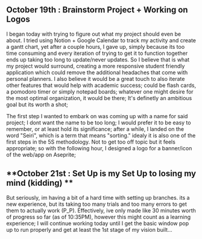 ## **October 19th : Brainstorm Project + Working on Logos**
I began today with trying to figure out what my project should even be about. I tried using Notion + Google Calendar to track my activity and create a gantt chart, yet after a couple hours, I gave up, simply because its too time consuming and every iteration of trying to get it to function together ends up taking too long to update/never updates. So I believe that is what my project would surround, creating a more responsive student friendly application which could remove the additional headaches that come with personal planners. I also believe it would be a great touch to also iterate other features that would help with academic success; could be flash cards, a pomodoro timer or simply notepad boards; whatever one might desire for the most optimal organization, it would be there; It's definetly an ambitious goal but its worth a shot;

The first step I wanted to embark on was coming up with a name for said project; I dont want the name to be too long; I would prefer it to be easy to remember, or at least hold its significance; after a while, I landed on the word "Seiri", which is a term that means "sorting." idealy it is also one of the first steps in the 5S methodology. Not to get too off topic but it feels appropriate; so with the following hour, I designed a logo for a banner/icon of the web/app on Aseprite;

## **October 21st : Set Up is my Set Up to losing my mind (kidding) **
But seriously, im having a bit of a hard time with setting up branches. its a new experience, but its taking too many trials and too many errors to get them to actually work (P_P). Effectively, ive only made like 30 minutes worth of progress so far (as of 10:35PM), however this might count as a learning experience; I will continue working today until I get the basic window pop up to run properly and get at least the 1st stage of my vision built...